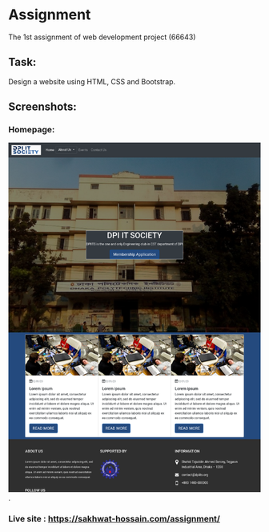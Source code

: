 # Assignment
The 1st assignment of web development project (66643)

## Task:
Design a website using HTML, CSS and Bootstrap.

## Screenshots:
### Homepage:
![Homepage](screenshots/screenshot.png).
### Live site : <a href="https://sakhwat-hossain.com/assignment/">https://sakhwat-hossain.com/assignment/</a>
